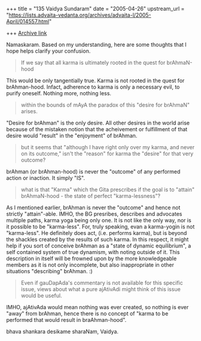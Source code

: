 +++
title = "135 Vaidya Sundaram"
date = "2005-04-26"
upstream_url = "https://lists.advaita-vedanta.org/archives/advaita-l/2005-April/014557.html"

+++
[Archive link](https://lists.advaita-vedanta.org/archives/advaita-l/2005-April/014557.html)

Namaskaram.
 Based on my understanding, here are some thoughts that I hope helps clarify
your confusion.

> If we say that all karma is ultimately rooted in the quest for
brAhmaN-hood

This would be only tangentially true. Karma is not rooted in the quest for
brAhman-hood. Infact, adherence to karma is only a necessary evil, to purify
oneself. Nothing more, nothing less.

> within the bounds of mAyA
> the paradox of this "desire for brAhmaN" arises.

"Desire for brAhman" is the only desire. All other desires in the world
arise because of the mistaken notion that the acheivement or fulfillment of
that desire would "result" in the "enjoyment" of brAhman.

> but it seems that "although I have right only over my karma, and never
> on its outcome," isn't the "reason" for karma the "desire" for that
> very outcome?

brAhman (or brAhman-hood) is never the "outcome" of any performed action or
inaction. It simply "IS".

> what is that "Karma" which the Gita
> prescribes if the goal is to "attain" brAhmaN-hood - the state of
> perfect "karma-lessness"?

As I mentioned earlier, brAhman is never the "outcome" and hence not
strictly "attain"-able.
IMHO, the BG presribes, describes and advocates multiple paths, karma yoga
being only one. It is not like the only way, nor is it possible to be
"karma-less". For, truly speaking, evan a karma-yogin is not "karma-less".
He definitely does act, (i.e. performs karma), but is beyond the shackles
created by the results of such karma. In this respect, it might help if you
sort of conceive brAhman as a "state of dynamic equilibrium", a self
contained system of true dynamism, with noting outside of it. This
description in itself will be frowned upon by the more knowledgeable members
as it is not only incomplete, but also inappropriate in other situations
"describing" brAhman. :)

> Even if gauDapAda's commentary is not available for this
> specific issue, views about what a pure ajAtivAdi might think of this
> issue would be useful.

IMHO, ajAtivAda would mean nothing was ever created, so nothing is ever
"away" from brAhman, hence there is no concept of "karma to be performed
that would result in braAhman-hood".

bhava shankara desikame sharaNam,
Vaidya.


